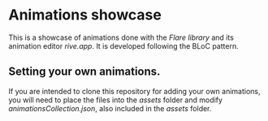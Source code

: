 # Animations showcase

This is a showcase of animations done with the *Flare library* and its animation editor *rive.app*. It is developed following the BLoC pattern.

## Setting your own animations.

If you are intended to clone this repository for adding your own animations, you will need to place the files into the _assets_ folder and modify _animationsCollection.json_, also included in the _assets_ folder.